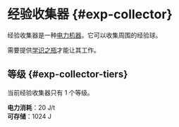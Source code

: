 # 经验收集器 {#exp-collector}

经验收集器是一种[电力机器](/Electric-Machines#machines)。它可以收集周围的经验球。

需要提供[学识之瓶](/Flask-of-Knowledge)才能让其工作。

## 等级 {#exp-collector-tiers}

当前经验收集器只有 1 个等级。

**电力消耗**：20 J/t  
**可存储**：1024 J  
